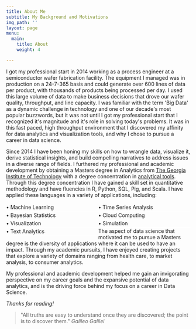 ```yaml
---
title: About Me
subtitle: My Background and Motivations
img_path: ''
layout: page
menu:
  main:
    title: About
    weight: 4

---
```

I got my professional start in 2014 working as a process engineer at a semiconductor wafer fabrication facility. The equipment I managed was in production on a 24-7-365 basis and could generate over 600 lines of data per product, with thousands of products being processed per day. I used this large volume of data to make business decisions that drove our wafer quality, throughput, and line capacity. I was familiar with the term 'Big Data' as a dynamic challenge in technology and one of our decade's most popular buzzwords, but it was not until I got my professional start that I recognized it's magnitude and it's role in solving today's problems. It was in this fast paced, high throughput environment that I discovered my affinity for data analytics and visualization tools, and why I chose to pursue a career in data science. 

Since 2014 I have been honing my skills on how to wrangle data, visualize it, derive statistical insights, and build compelling narratives to address issues in a diverse range of fields. I furthered my professional and academic development by obtaining a Masters degree in Analytics from [The Georgia Institute of Technology](https://www.gatech.edu/about/rankings) with a degree concentration in [analytical tools](https://www.analytics.gatech.edu/curriculum/analytical-tools-track). Through this degree concentration I have gained a skill set in quantitative methodology and have fluencies in R, Python, SQL, Pig, and Scala. I have applied these languages in a variety of applications, including:

<style>uli{
  width:760px;
  margin-bottom:20px;
  overflow:hidden;
  border-top:1px solid #ffffff;
}
lii{
  line-height:1.5em;
  border-bottom:1px solid #ffffff;
  float:left;
  display:inline;
}
#double lii  { width:50%;} <span class="code-comment">/* 2 col */</span>
#triple lii  { width:33.333%; } <span class="code-comment">/* 3 col */</span>
#quad lii    { width:25%; } <span class="code-comment">/* 4 col */</span>
#six lii     { width:16.666%; } <span class="code-comment">/* 6 col */</span></style>
<div>
<uli id = "double"><span class="code-comment"></span>
<lii>&bull; Machine Learning</lii>
<lii>&bull; Time Series Analysis</lii>
<lii>&bull; Bayesian Statistics</lii>
<lii>&bull; Cloud Computing</lii>
<lii>&bull; Visualization</lii>
<lii>&bull; Simulation</lii>
<lii>&bull; Text Analytics</lii>
<lii> </lii>
</uli></div>

<style type = "text/css">
  <!-- .tab { margin-left: 80px;}
  -->
</style>

<p><br/></p>
The aspect of data science that motivated me to pursue a Masters degree is the diversity of applications where it can be used to have an impact. Through my academic pursuits, I have enjoyed creating projects that explore a variety of domains ranging from health care, to market analysis, to consumer analytics.

My professional and academic development helped me gain an invigorating perspective on my career goals and the expansive potential of data analytics, and is the driving force behind my focus on a career in Data Science.

_Thanks for reading!_

> "All truths are easy to understand once they are discovered; the point is to discover them." <cite>Galileo Galilei</cite>

<!--A short page about my background and motivations.-->